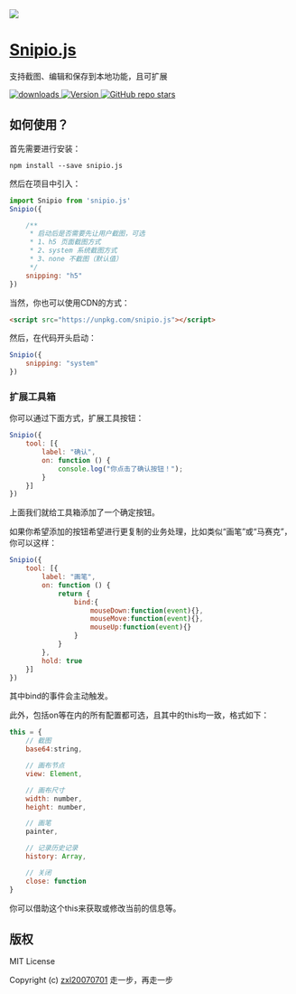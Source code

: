 <img src="https://oi-contrib.github.io/Snipio.js/logo.png">

# [Snipio.js](https://github.com/oi-contrib/Snipio.js)
支持截图、编辑和保存到本地功能，且可扩展

<p>
    <a href="https://zxl20070701.github.io/toolbox/#/npm-download?packages=snipio.js&interval=7">
        <img src="https://img.shields.io/npm/dm/snipio.js.svg" alt="downloads">
    </a>
    <a href="https://www.npmjs.com/package/snipio.js">
        <img src="https://img.shields.io/npm/v/snipio.js.svg" alt="Version">
    </a>
    <a href="https://github.com/zxl20070701/Snipio.js" target='_blank'>
        <img alt="GitHub repo stars" src="https://img.shields.io/github/stars/zxl20070701/Snipio.js?style=social">
    </a>
</p>

## 如何使用？

首先需要进行安装：

```
npm install --save snipio.js
```

然后在项目中引入：

```js
import Snipio from 'snipio.js'
Snipio({

    /**
     * 启动后是否需要先让用户截图，可选
     * 1、h5 页面截图方式
     * 2、system 系统截图方式
     * 3、none 不截图（默认值）
     */
    snipping: "h5"
})
```

当然，你也可以使用CDN的方式：

```html
<script src="https://unpkg.com/snipio.js"></script>
```

然后，在代码开头启动：

```js
Snipio({
    snipping: "system"
})
```

### 扩展工具箱

你可以通过下面方式，扩展工具按钮：

```js
Snipio({
    tool: [{
        label: "确认",
        on: function () {
            console.log("你点击了确认按钮！");
        }
    }]
})
```

上面我们就给工具箱添加了一个确定按钮。

如果你希望添加的按钮希望进行更复制的业务处理，比如类似“画笔”或“马赛克”，你可以这样：

```js
Snipio({
    tool: [{
        label: "画笔",
        on: function () {
            return {
                bind:{
                    mouseDown:function(event){},
                    mouseMove:function(event){},
                    mouseUp:function(event){}
                }
            }
        },
        hold: true
    }]
})
```

其中bind的事件会主动触发。

此外，包括on等在内的所有配置都可选，且其中的this均一致，格式如下：

```js
this = {
    // 截图
    base64:string,

    // 画布节点
    view: Element,

    // 画布尺寸
    width: number,
    height: number,

    // 画笔
    painter,

    // 记录历史记录
    history: Array,

    // 关闭
    close: function
}
```

你可以借助这个this来获取或修改当前的信息等。

## 版权

MIT License

Copyright (c) [zxl20070701](https://zxl20070701.github.io/notebook/home.html) 走一步，再走一步